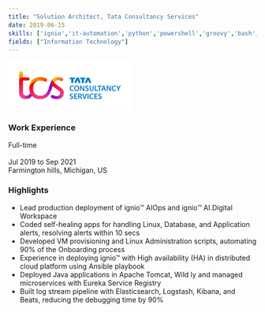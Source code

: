 ```yaml
---
title: "Solution Architect, Tata Consultancy Services"
date: 2019-06-15
skills: ['ignio','it-automation','python','powershell','groovy','bash','postgresql','switching','routing','firewall','load-balancer','service-now','email','active-directory','solarwinds','integration','appdynamics','artificial-intelligence','ssl','rabbitmq','kafka','linux','windows','ansible','vmware','cloud-computing','distributed-systems','eureka','neo4j','hdfs','yarn','hadoop','zookeeper','activemq','elasticsearch','logstash','kibana','beats','redmine','ci-cd-pipeline','haproxy']
fields: ["Information Technology"]
---
```

![](./images/tcs-logo.png)
### Work Experience
Full-time<br>  
Jul 2019 to Sep 2021<br>
Farmington hills, Michigan, US

### Highlights
* Lead production deployment of ignio™ AIOps and ignio™ AI.Digital Workspace
* Coded self-healing apps for handling Linux, Database, and Application alerts, resolving alerts within 10 secs
* Developed VM provisioning and Linux Administration scripts, automating 90% of the Onboarding process
* Experience in deploying ignio™ with High availability (HA) in distributed cloud platform using Ansible playbook
* Deployed Java applications in Apache Tomcat, Wild ly and managed microservices with Eureka Service Registry
* Built log stream pipeline with Elasticsearch, Logstash, Kibana, and Beats, reducing the debugging time by 90%

<!--more-->
